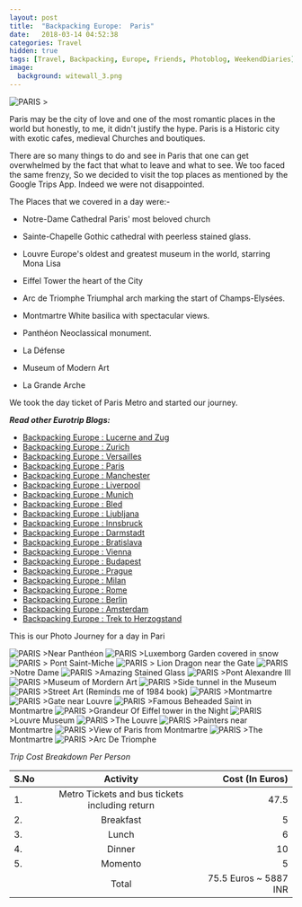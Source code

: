 ```yaml
---
layout: post
title:  "Backpacking Europe:  Paris"
date:   2018-03-14 04:52:38
categories: Travel
hidden: true
tags: [Travel, Backpacking, Europe, Friends, Photoblog, WeekendDiaries]
image:
  background: witewall_3.png
---
```

<img src="https://i.imgur.com/IjnQFjR.jpg" alt="PARIS">
>

Paris may be the city of love and one of the most romantic places in the world but honestly, to me, it didn't justify the hype. Paris is a Historic city with exotic cafes, medieval Churches and boutiques.

There are so many things to do and see in Paris that one can get overwhelmed by the fact that what to leave and what to see. We too faced the same frenzy, So we decided to visit the top places as mentioned by the Google Trips App. Indeed we were not disappointed.

The Places that we covered in a day were:-

+ Notre-Dame Cathedral Paris' most beloved church

+ Sainte-Chapelle Gothic cathedral with peerless stained glass.

+ Louvre Europe's oldest and greatest museum in the world, starring Mona Lisa

+ Eiffel Tower the heart of the City

+ Arc de Triomphe Triumphal arch marking the start of Champs-Elysées.

+ Montmartre White basilica with spectacular views.

+ Panthéon Neoclassical monument.

+ La Défense

+  Museum of Modern Art

+ La Grande Arche

We took the day ticket of Paris Metro and started our journey.

**_Read other Eurotrip Blogs:_**

+ <a href="https://yogeshpandey.in/travel/2018/03/22/Backpacking-Europe-Lucerne.html/">Backpacking Europe : Lucerne and Zug</a>
+ <a href="https://yogeshpandey.in/travel/2018/03/20/Backpacking-Europe-zurich.html/">Backpacking Europe : Zurich</a>
+ <a href="https://yogeshpandey.in/travel/2018/03/15/Backpacking-Europe-versailles.html">Backpacking Europe : Versailles</a>
+ <a href="https://yogeshpandey.in/travel/2018/03/14/Backpacking-Europe-Paris.html">Backpacking Europe : Paris</a>
+ <a href="https://yogeshpandey.in/travel/2018/03/02/Backpacking-Europe-Manchester.html">Backpacking Europe : Manchester</a>
+ <a href="https://yogeshpandey.in/travel/2018/03/01/Backpacking-Europe-Liverpool.html">Backpacking Europe : Liverpool</a>
+ <a href="https://yogeshpandey.in/travel/2018/02/16/Backpacking-Europe-Munich.html">Backpacking Europe : Munich</a>
+ <a href="https://yogeshpandey.in/travel/2018/02/09/Backpacking-Europe-bled.html">Backpacking Europe : Bled</a>
+ <a href="https://yogeshpandey.in/travel/2018/02/08/Backpacking-Europe-Ljubljana.html">Backpacking Europe : Ljubljana</a>
+ <a href="https://yogeshpandey.in/travel/2018/01/28/Backpacking-Europe-Innsbruck.html">Backpacking Europe : Innsbruck</a>
+ <a href="https://yogeshpandey.in/travel/2018/01/12/Backpacking-Europe-Dramstadt.html">Backpacking Europe : Darmstadt</a>
+ <a href="https://yogeshpandey.in/travel/2018/01/12/Backpacking-Europe-Bratislava.html">Backpacking Europe : Bratislava</a>
+ <a href="https://yogeshpandey.in/travel/2018/01/11/Backpacking-Europe-Vienna.html">Backpacking Europe : Vienna</a>
+ <a href="hhttps://yogeshpandey.in/travel/2018/01/09/Backpacking-Europe-Budapest.html">Backpacking Europe : Budapest</a>
+ <a href="https://yogeshpandey.in/travel/2018/01/07/Backpacking-Europe-Prague.html">Backpacking Europe : Prague</a>
+ <a href="https://yogeshpandey.in/travel/2017/11/28/Backpacking-Europe-Milan.html">Backpacking Europe : Milan</a>
+ <a href="https://yogeshpandey.in/travel/2017/11/27/Backpacking-Europe-ROME.html">Backpacking Europe :  Rome</a>
+ <a href="https://yogeshpandey.in/travel/2017/11/18/Backpacking-Europe-Berlin.html">Backpacking Europe : Berlin</a>
+ <a href="https://yogeshpandey.in/travel/2017/10/28/Backpacking-Europe-Amsterdam.html">Backpacking Europe : Amsterdam</a>
+ <a href="https://yogeshpandey.in/travel/2017/10/19/Trek-to-Herzogstand-via-Heimgarten.html">Backpacking Europe : Trek to Herzogstand </a>

This is our Photo Journey for a day in Pari

<img src="https://i.imgur.com/C1ozD3I.jpg" alt="PARIS">
>Near Panthéon

<img src="https://i.imgur.com/lhNa7HZ.jpg" alt="PARIS">
>Luxemborg Garden covered in snow

<img src="https://i.imgur.com/9LILhrf.jpg" alt="PARIS">
> Pont Saint-Miche

<img src="https://i.imgur.com/4fXrluN.jpg" alt="PARIS">
> Lion Dragon near the Gate

<img src="https://i.imgur.com/Nn0Kbn6.jpg" alt="PARIS">
>Notre Dame

<img src="https://i.imgur.com/XdgIEgH.jpg" alt="PARIS">
>Amazing Stained Glass

<img src="https://i.imgur.com/GhyPZtt.jpg" alt="PARIS">
>Pont Alexandre III

<img src="https://i.imgur.com/8Ydxznv.jpg" alt="PARIS">
>Museum of Mordern Art

<img src="https://i.imgur.com/zEUBsso.jpg" alt="PARIS">
>Side tunnel in the Museum

<img src="https://i.imgur.com/gIo45nB.jpg" alt="PARIS">
>Street Art (Reminds me of 1984 book)

<img src="https://i.imgur.com/G7TBaDn.jpg" alt="PARIS">
>Montmartre

<img src="https://i.imgur.com/t1TCfLs.jpg" alt="PARIS">
>Gate near Louvre

<img src="https://i.imgur.com/jZUG0lv.jpg" alt="PARIS">
>Famous Beheaded Saint in Montmartre

<img src="https://i.imgur.com/sXMn5dM.jpg" alt="PARIS">
>Grandeur Of Eiffel tower in the Night

<img src="https://i.imgur.com/BKirysk.jpg" alt="PARIS">
>Louvre Museum

<img src="https://i.imgur.com/Q2ma6Da.jpg" alt="PARIS">
>The Louvre

<img src="https://i.imgur.com/wyHGBSR.jpg" alt="PARIS">
>Painters near Montmartre

<img src="https://i.imgur.com/OOzRTCL.jpg" alt="PARIS">
>View of Paris from Montmartre

<img src="https://i.imgur.com/hlGWraI.jpg" alt="PARIS">
>The Montmartre

<img src="https://i.imgur.com/DoKkR6h.jpg" alt="PARIS">
>Arc De Triomphe

*Trip Cost Breakdown Per Person*

| S.No | Activity|Cost (In Euros) |
|:----------|:----------:|-:|
| 1.      | Metro Tickets and bus tickets including return    |47.5|
| 2.      |   Breakfast    |5|
| 3.      |    Lunch   |6|
| 4.      |    Dinner   |10|
| 5.      | Momento      |5|
||Total| 75.5 Euros  ~ 5887 INR|
